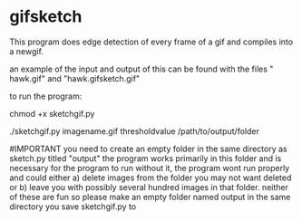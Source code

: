 # gifsketch

This program does edge detection of every frame of a gif and compiles into a newgif. 

an example of the input and output of this can be found with the files " hawk.gif" and "hawk.gifsketch.gif"

to run the program:

chmod +x sketchgif.py

./sketchgif.py imagename.gif thresholdvalue /path/to/output/folder

#IMPORTANT
you need to create an empty folder in the same directory as sketch.py titled "output" 
the program works primarily in this folder and is necessary for the program to run
without it, the program wont run properly and could either a) delete images from the folder you may not want deleted or b) leave you with
possibly several hundred images in that folder. neither of these are fun so please make an empty folder named output in the 
same directory you save sketchgif.py to 

